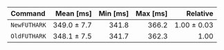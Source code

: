 | Command | Mean [ms] | Min [ms] | Max [ms] | Relative |
|:---|---:|---:|---:|---:|
| `NewFUTHARK` | 349.0 ± 7.7 | 341.8 | 366.2 | 1.00 ± 0.03 |
| `OldFUTHARK` | 348.1 ± 7.5 | 341.7 | 362.3 | 1.00 |
